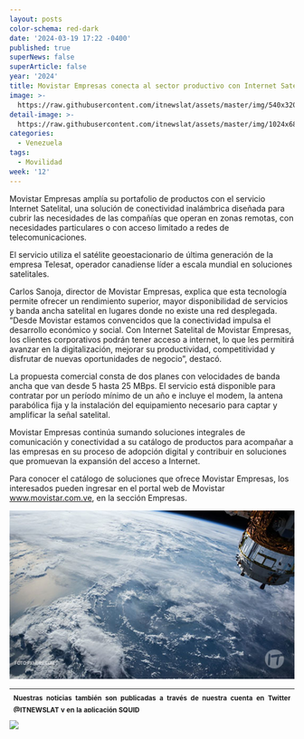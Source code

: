 ```yaml
---
layout: posts
color-schema: red-dark
date: '2024-03-19 17:22 -0400'
published: true
superNews: false
superArticle: false
year: '2024'
title: Movistar Empresas conecta al sector productivo con Internet Satelital
image: >-
  https://raw.githubusercontent.com/itnewslat/assets/master/img/540x320/Satelite-p.jpg
detail-image: >-
  https://raw.githubusercontent.com/itnewslat/assets/master/img/1024x680/Satelite-g.jpg
categories:
  - Venezuela
tags:
  - Movilidad
week: '12'
---
```

Movistar Empresas amplía su portafolio de productos con el servicio Internet Satelital, una solución de conectividad inalámbrica diseñada para cubrir las necesidades de las compañías que operan en zonas remotas, con necesidades particulares o con acceso limitado a redes de telecomunicaciones.

El servicio utiliza el satélite geoestacionario de última generación de la empresa Telesat, operador canadiense líder a escala mundial en soluciones satelitales.

Carlos Sanoja, director de Movistar Empresas, explica que esta tecnología permite ofrecer un rendimiento superior, mayor disponibilidad de servicios y banda ancha satelital en lugares donde no existe una red desplegada. “Desde Movistar estamos convencidos que la conectividad impulsa el desarrollo económico y social. Con Internet Satelital de Movistar Empresas, los clientes corporativos podrán tener acceso a internet, lo que les permitirá avanzar en la digitalización, mejorar su productividad, competitividad y disfrutar de nuevas oportunidades de negocio”, destacó.

La propuesta comercial consta de dos planes con velocidades de banda ancha que van desde 5 hasta 25 MBps. El servicio está disponible para contratar por un período mínimo de un año e incluye el modem, la antena parabólica fija y la instalación del equipamiento necesario para captar y amplificar la señal satelital.

Movistar Empresas continúa sumando soluciones integrales de comunicación y conectividad a su catálogo de productos para acompañar a las empresas en su proceso de adopción digital y contribuir en soluciones que promuevan la expansión del acceso a Internet.

Para conocer el catálogo de soluciones que ofrece Movistar Empresas, los interesados pueden ingresar en el portal web de Movistar www.movistar.com.ve, en la sección Empresas.

![](https://raw.githubusercontent.com/itnewslat/assets/master/img/540x320/Satelite-p.jpg)

<table style="height: 42px;" width="569">
<tbody>
<tr>
<td style="text-align: justify;"><sub><strong>Nuestras noticias también son publicadas a través de nuestra cuenta en Twitter <a href="https://twitter.com/itnewslat?lang=es">@ITNEWSLAT</a> y en la aplicación <a href="https://squidapp.co/en/">SQUID</a></strong></sub></td>
</tr>
</tbody>
</table>

<img src="https://tracker.metricool.com/c3po.jpg?hash=56f88a41e39ab42c063cc51676587a04"/>
